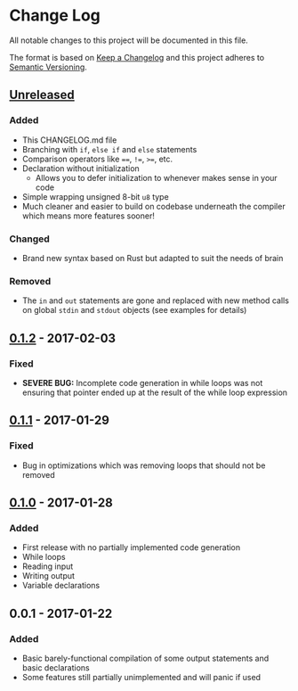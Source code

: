 # Change Log

All notable changes to this project will be documented in this file.

The format is based on [Keep a Changelog](http://keepachangelog.com/)
and this project adheres to [Semantic Versioning](http://semver.org/).

## [Unreleased]
### Added
- This CHANGELOG.md file
- Branching with `if`, `else if` and `else` statements
- Comparison operators like `==`, `!=`, `>=`, etc.
- Declaration without initialization
  - Allows you to defer initialization to whenever makes sense in your code
- Simple wrapping unsigned 8-bit `u8` type
- Much cleaner and easier to build on codebase underneath the compiler which
  means more features sooner!

### Changed
- Brand new syntax based on Rust but adapted to suit the needs of brain

### Removed
- The `in` and `out` statements are gone and replaced with
  new method calls on global `stdin` and `stdout` objects (see examples for details)

## [0.1.2] - 2017-02-03
### Fixed
- **SEVERE BUG:** Incomplete code generation in while loops was not ensuring that
  pointer ended up at the result of the while loop expression

## [0.1.1] - 2017-01-29
### Fixed
- Bug in optimizations which was removing loops that should not be removed

## [0.1.0] - 2017-01-28
### Added
- First release with no partially implemented code generation
- While loops
- Reading input
- Writing output
- Variable declarations

## 0.0.1 - 2017-01-22
### Added
- Basic barely-functional compilation of some output statements and basic
  declarations
- Some features still partially unimplemented and will panic if used

[Unreleased]: https://github.com/brain-lang/brain/compare/v0.1.2...develop
[0.1.2]: https://github.com/brain-lang/brain/compare/v0.1.1...v0.1.2
[0.1.1]: https://github.com/brain-lang/brain/compare/v0.1.0...v0.1.1
[0.1.0]: https://github.com/brain-lang/brain/compare/v0.0.1...v0.1.0
